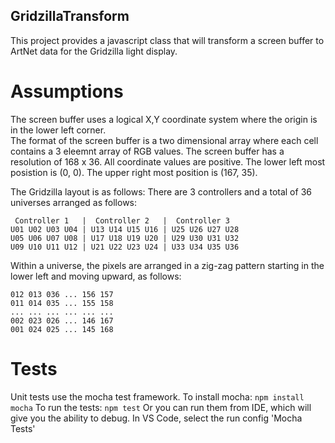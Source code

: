 ## GridzillaTransform
This project provides a javascript class that will transform a screen buffer to ArtNet data for the Gridzilla light display.

# Assumptions
The screen buffer uses a logical X,Y coordinate system where the origin is in the lower left corner.   
The format of the screen buffer is a two dimensional array where each cell contains a 3 eleemnt array of RGB values. 
The screen buffer has a resolution of 168 x 36.  All coordinate values are positive.  The lower left most posistion is (0, 0).
The upper right most position is (167, 35).

The Gridzilla layout is as follows:
There are 3 controllers and a total of 36 universes arranged as follows:

```
 Controller 1   |  Controller 2   |  Controller 3
U01 U02 U03 U04 | U13 U14 U15 U16 | U25 U26 U27 U28
U05 U06 U07 U08 | U17 U18 U19 U20 | U29 U30 U31 U32
U09 U10 U11 U12 | U21 U22 U23 U24 | U33 U34 U35 U36
```

Within a universe, the pixels are arranged in a zig-zag pattern starting in the lower left
and moving upward, as follows:

```
012 013 036 ... 156 157
011 014 035 ... 155 158
... ... ... ... ... ...
002 023 026 ... 146 167
001 024 025 ... 145 168
```

# Tests
Unit tests use the mocha test framework.
To install mocha: `npm install mocha`
To run the tests: `npm test`
Or you can run them from IDE, which will give you the ability to debug.  In VS Code, select the run config 'Mocha Tests'
